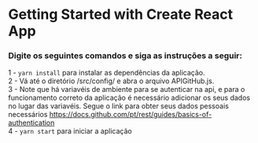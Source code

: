 # Getting Started with Create React App

### Digite os seguintes comandos e siga as instruções a seguir:

1 - `yarn install` para instalar as dependências da aplicação. <br/>
2 - Vá até o diretório /src/config/ e abra o arquivo APIGitHub.js.<br/>
3 - Note que há variavéis de ambiente para se autenticar na api, e para o funcionamento correto da aplicação é necessário adicionar os seus dados no lugar das variavéis. Segue o link para obter seus dados pessoais necessários https://docs.github.com/pt/rest/guides/basics-of-authentication <br/>
4 - `yarn start` para iniciar a aplicação

